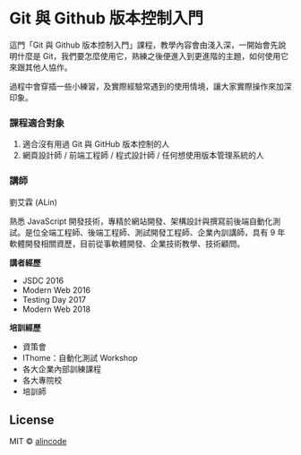 # Git 與 Github 版本控制入門

這門「Git 與 Github 版本控制入門」課程，教學內容會由淺入深，一開始會先說明什麼是 Git，我們要怎麼使用它，熟練之後便進入到更進階的主題，如何使用它來跟其他人協作。

過程中會穿插一些小練習，及實際經驗常遇到的使用情境，讓大家實際操作來加深印象。

### 課程適合對象

1. 適合沒有用過 Git 與 GitHub 版本控制的人
2. 網頁設計師 / 前端工程師 / 程式設計師 / 任何想使用版本管理系統的人

### 講師

劉艾霖 (ALin)

熟悉 JavaScript 開發技術，專精於網站開發、架構設計與撰寫前後端自動化測試。是位全端工程師、後端工程師、測試開發工程師、企業內訓講師，具有 9 年軟體開發相關資歷，目前從事軟體開發、企業技術教學、技術顧問。

**講者經歷**
* JSDC 2016
* Modern Web 2016
* Testing Day 2017
* Modern Web 2018

**培訓經歷**
* 資策會
* IThome：自動化測試 Workshop
* 各大企業內部訓練課程
* 各大專院校
* 培訓師

<!-- 
### 上課注意事項

#### 需事前安裝以下軟體
* 建議使用 Google Chrome 瀏覽器
* VirtualBox 5.x 以上版本虛擬機器軟體及 Extension Pack

#### 並確保電腦規格符合以下建議條件：

1. 建議使用 64 位元作業系統
1. 作業系統 Windows、Mac 或 Linux 皆可
1. 建議 8GB 以上實體記憶體（最低需求為 4GB）
1. 至少 40GB 磁碟可用空間
-->

<!-- 我們在課程中會提供實作練習專用的 VM Image，以方便搭配教材內容。 -->

## License

MIT © [alincode](https://github.com/alincode)